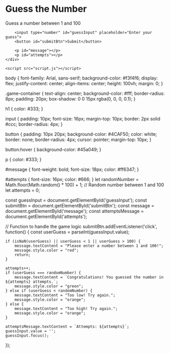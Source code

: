 <!DOCTYPE html>
<html lang="en">
<head>
    <meta charset="UTF-8">
    <meta name="viewport" content="width=device-width, initial-scale=1.0">
    <title>Guess the Number Game</title>
    <link rel="stylesheet" href="stylesheet.css">
</head>
<body>
    <div class="game-container">
        <h1>Guess the Number</h1>
        <p>Guess a number between 1 and 100</p>
        
        <input type="number" id="guessInput" placeholder="Enter your guess">
        <button id="submitBtn">Submit</button>
        
        <p id="message"></p>
        <p id="attempts"></p>
    </div>

    <script src="script.js"></script>
</body>
</html>
body {
    font-family: Arial, sans-serif;
    background-color: #f3f4f6;
    display: flex;
    justify-content: center;
    align-items: center;
    height: 100vh;
    margin: 0;
}

.game-container {
    text-align: center;
    background-color: #fff;
    border-radius: 8px;
    padding: 20px;
    box-shadow: 0 0 15px rgba(0, 0, 0, 0.1);
}

h1 {
    color: #333;
}

input {
    padding: 10px;
    font-size: 16px;
    margin-top: 10px;
    border: 2px solid #ccc;
    border-radius: 4px;
}

button {
    padding: 10px 20px;
    background-color: #4CAF50;
    color: white;
    border: none;
    border-radius: 4px;
    cursor: pointer;
    margin-top: 10px;
}

button:hover {
    background-color: #45a049;
}

p {
    color: #333;
}

#message {
    font-weight: bold;
    font-size: 18px;
    color: #ff6347;
}

#attempts {
    font-size: 16px;
    color: #666;
}
let randomNumber = Math.floor(Math.random() * 100) + 1; // Random number between 1 and 100
let attempts = 0;

const guessInput = document.getElementById('guessInput');
const submitBtn = document.getElementById('submitBtn');
const message = document.getElementById('message');
const attemptsMessage = document.getElementById('attempts');

// Function to handle the game logic
submitBtn.addEventListener('click', function() {
    const userGuess = parseInt(guessInput.value);

    if (isNaN(userGuess) || userGuess < 1 || userGuess > 100) {
        message.textContent = "Please enter a number between 1 and 100!";
        message.style.color = "red";
        return;
    }

    attempts++;
    if (userGuess === randomNumber) {
        message.textContent = `Congratulations! You guessed the number in ${attempts} attempts.`;
        message.style.color = "green";
    } else if (userGuess < randomNumber) {
        message.textContent = "Too low! Try again.";
        message.style.color = "orange";
    } else {
        message.textContent = "Too high! Try again.";
        message.style.color = "orange";
    }

    attemptsMessage.textContent = `Attempts: ${attempts}`;
    guessInput.value = '';
    guessInput.focus();
});
